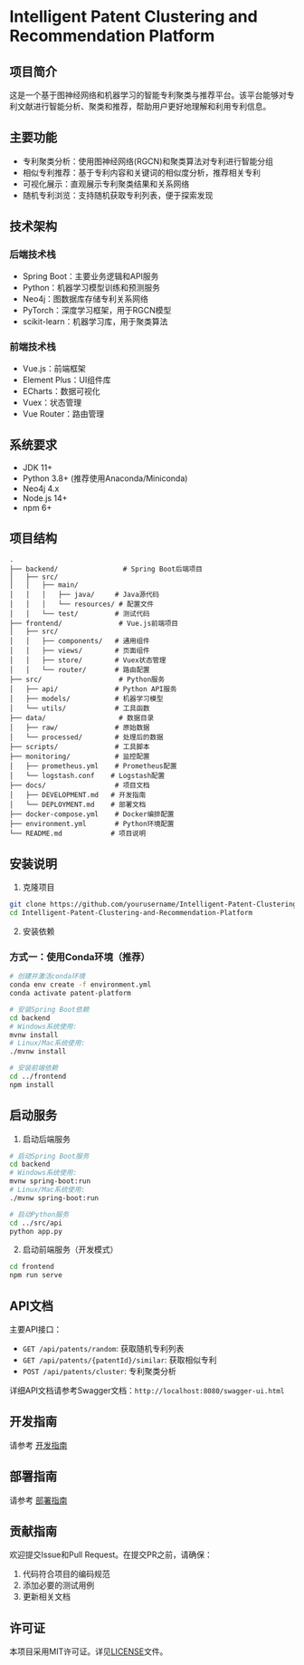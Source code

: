 # Intelligent Patent Clustering and Recommendation Platform

## 项目简介
这是一个基于图神经网络和机器学习的智能专利聚类与推荐平台。该平台能够对专利文献进行智能分析、聚类和推荐，帮助用户更好地理解和利用专利信息。

## 主要功能
- 专利聚类分析：使用图神经网络(RGCN)和聚类算法对专利进行智能分组
- 相似专利推荐：基于专利内容和关键词的相似度分析，推荐相关专利
- 可视化展示：直观展示专利聚类结果和关系网络
- 随机专利浏览：支持随机获取专利列表，便于探索发现

## 技术架构
### 后端技术栈
- Spring Boot：主要业务逻辑和API服务
- Python：机器学习模型训练和预测服务
- Neo4j：图数据库存储专利关系网络
- PyTorch：深度学习框架，用于RGCN模型
- scikit-learn：机器学习库，用于聚类算法

### 前端技术栈
- Vue.js：前端框架
- Element Plus：UI组件库
- ECharts：数据可视化
- Vuex：状态管理
- Vue Router：路由管理

## 系统要求
- JDK 11+
- Python 3.8+ (推荐使用Anaconda/Miniconda)
- Neo4j 4.x
- Node.js 14+
- npm 6+

## 项目结构
```
.
├── backend/                # Spring Boot后端项目
│   ├── src/
│   │   ├── main/
│   │   │   ├── java/     # Java源代码
│   │   │   └── resources/ # 配置文件
│   │   └── test/         # 测试代码
├── frontend/              # Vue.js前端项目
│   ├── src/
│   │   ├── components/   # 通用组件
│   │   ├── views/        # 页面组件
│   │   ├── store/        # Vuex状态管理
│   │   └── router/       # 路由配置
├── src/                   # Python服务
│   ├── api/              # Python API服务
│   ├── models/           # 机器学习模型
│   └── utils/            # 工具函数
├── data/                  # 数据目录
│   ├── raw/              # 原始数据
│   └── processed/        # 处理后的数据
├── scripts/              # 工具脚本
├── monitoring/           # 监控配置
│   ├── prometheus.yml    # Prometheus配置
│   └── logstash.conf    # Logstash配置
├── docs/                 # 项目文档
│   ├── DEVELOPMENT.md   # 开发指南
│   └── DEPLOYMENT.md    # 部署文档
├── docker-compose.yml    # Docker编排配置
├── environment.yml       # Python环境配置
└── README.md            # 项目说明
```

## 安装说明
1. 克隆项目
```bash
git clone https://github.com/yourusername/Intelligent-Patent-Clustering-and-Recommendation-Platform.git
cd Intelligent-Patent-Clustering-and-Recommendation-Platform
```

2. 安装依赖

### 方式一：使用Conda环境（推荐）
```bash
# 创建并激活conda环境
conda env create -f environment.yml
conda activate patent-platform

# 安装Spring Boot依赖
cd backend
# Windows系统使用:
mvnw install
# Linux/Mac系统使用:
./mvnw install

# 安装前端依赖
cd ../frontend
npm install
```

## 启动服务
1. 启动后端服务
```bash
# 启动Spring Boot服务
cd backend
# Windows系统使用:
mvnw spring-boot:run
# Linux/Mac系统使用:
./mvnw spring-boot:run

# 启动Python服务
cd ../src/api
python app.py
```

2. 启动前端服务（开发模式）
```bash
cd frontend
npm run serve
```

## API文档
主要API接口：
- `GET /api/patents/random`: 获取随机专利列表
- `GET /api/patents/{patentId}/similar`: 获取相似专利
- `POST /api/patents/cluster`: 专利聚类分析

详细API文档请参考Swagger文档：`http://localhost:8080/swagger-ui.html`

## 开发指南
请参考 [开发指南](docs/DEVELOPMENT.md)

## 部署指南
请参考 [部署指南](docs/DEPLOYMENT.md)

## 贡献指南
欢迎提交Issue和Pull Request。在提交PR之前，请确保：
1. 代码符合项目的编码规范
2. 添加必要的测试用例
3. 更新相关文档

## 许可证
本项目采用MIT许可证。详见[LICENSE](LICENSE)文件。